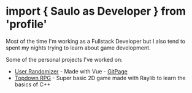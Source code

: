 # import { Saulo as Developer } from 'profile'

Most of the time I'm working as a Fullstack Developer but I also tend to spent my nights trying to learn about game development.

Some of the personal projects I've worked on:

- [User Randomizer](https://github.com/saulo-m-oz/randomize-user) - Made with Vue - [GitPage](https://saulo-m-oz.github.io/randomize-user/)
- [Topdown RPG](https://github.com/saulo-m-oz/topdown_rpg) - Super basic 2D game made with Raylib to learn the basics of C++
